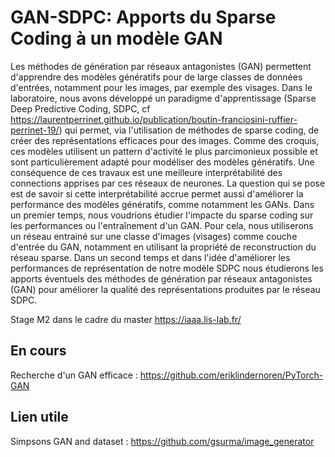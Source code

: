 # GAN-SDPC: Apports du Sparse Coding à un modèle GAN

Les méthodes de génération par réseaux antagonistes (GAN) permettent d'apprendre des modèles génératifs pour de large classes de données d'entrées, notamment pour les images, par exemple des visages. Dans le laboratoire, nous avons développé un paradigme d'apprentissage (Sparse Deep Predictive Coding, SDPC, cf https://laurentperrinet.github.io/publication/boutin-franciosini-ruffier-perrinet-19/) qui permet, via l'utilisation de méthodes de sparse coding, de créer des représentations efficaces pour des images. Comme des croquis, ces modèles utilisent un pattern d'activité le plus parcimonieux possible et sont particulièrement adapté pour modéliser des modèles génératifs. Une conséquence de ces travaux est une meilleure interprétabilité des connections apprises par ces réseaux de neurones. La question qui se pose est de savoir si cette interprétabilité accrue permet aussi d'améliorer la performance des modèles génératifs, comme notamment les GANs.
Dans un premier temps, nous voudrions étudier l'impacte du sparse coding sur les performances ou l'entraînement d'un GAN. Pour cela, nous utiliserons un réseau entrainé sur une classe d'images (visages) comme couche d'entrée du GAN, notamment en utilisant la propriété de reconstruction du réseau sparse.  Dans un second temps et dans l'idée d'améliorer les performances de représentation de notre modèle SDPC nous étudierons les apports éventuels des méthodes de génération par réseaux antagonistes (GAN) pour améliorer la qualité des représentations produites par le réseau SDPC.

Stage M2 dans le cadre du master https://iaaa.lis-lab.fr/


## En cours

Recherche d'un GAN efficace : https://github.com/eriklindernoren/PyTorch-GAN


## Lien utile

Simpsons GAN and dataset : https://github.com/gsurma/image_generator


